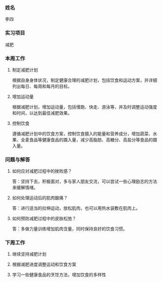 ### 姓名
李四

### 实习项目

减肥

### 本周工作

1. 制定减肥计划

    根据自身身体状况，制定健康合理的减肥计划，包括饮食和运动方案，并详细列出每日、每周和每月的目标。

2. 增加运动量

    根据减肥计划，增加运动量，包括慢跑、快走、游泳等，并及时调整运动强度和时间，以达到最佳减肥效果。

3. 控制饮食

    遵循减肥计划中的饮食方案，控制饮食摄入的能量和营养成分，增加蔬菜、水果、全麦食品等健康食品的摄入量，减少高脂肪、高糖分、高盐分等食品的摄入量。

### 问题与解答

1. 如何应对减肥过程中的挫败感？
    
    答：坚持下去，积极面对，多与家人朋友交流，可以尝试一些心理励志的方法来缓解情绪。

2. 如何处理运动后的肌肉酸痛？

    答：进行适当的拉伸运动，放松肌肉，也可以用热水袋敷在肌肉上。

3. 如何预防减肥过程中的皮肤松弛？
    
    答：多做力量训练增加肌肉含量，同时保持良好的饮食习惯。

### 下周工作

1. 继续坚持减肥计划

2. 根据减肥进度调整运动和饮食方案

3. 学习一些健康食品的烹饪方法，增加饮食的多样性